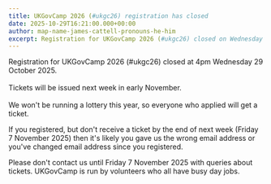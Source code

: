 ```yaml
---
title: UKGovCamp 2026 (#ukgc26) registration has closed
date: 2025-10-29T16:21:00.000+00:00
author: map-name-james-cattell-pronouns-he-him
excerpt: Registration for UKGovCamp 2026 (#ukgc26) closed on Wednesday 29 October 2025
---
```

Registration for UKGovCamp 2026 (#ukgc26) closed at 4pm Wednesday 29 October 2025. \
\
Tickets will be issued next week in early November. \
\
We won't be running a lottery this year, so everyone who applied will get a ticket. 

If you registered, but don't receive a ticket by the end of next week (Friday 7 November 2025) then it's likely you gave us the wrong email address or you've changed email address since you registered. 

Please don't contact us until Friday 7 November 2025 with queries about tickets. UKGovCamp is run by volunteers who all have busy day jobs.

